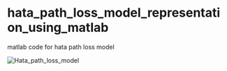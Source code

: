 # hata_path_loss_model_representation_using_matlab
matlab code for hata path loss model

![Hata_path_loss_model](https://user-images.githubusercontent.com/108411357/192646866-342dbee1-ccba-46dd-b9d2-37ab8ca3b3f4.png)
